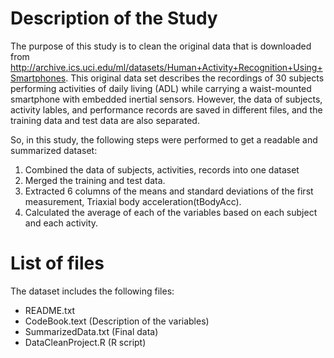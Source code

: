 # Description of the Study
The purpose of this study is to clean the original data that is downloaded from http://archive.ics.uci.edu/ml/datasets/Human+Activity+Recognition+Using+Smartphones. This original data set describes the recordings of 30 subjects performing activities of daily living (ADL) while carrying a waist-mounted smartphone with embedded inertial sensors. However, the data of subjects, activity lables, and performance records are saved in different files, and the training data and test data are also separated.

So, in this study, the following steps were performed to get a readable and summarized dataset:
1. Combined the data of subjects, activities, records into one dataset
2. Merged the training and test data. 
3. Extracted 6 columns of the means and standard deviations of the first measurement, Triaxial body acceleration(tBodyAcc). 
4. Calculated the average of each of the variables based on each subject and each activity. 

# List of files
The dataset includes the following files:
* README.txt
* CodeBook.text (Description of the variables)
* SummarizedData.txt (Final data)
* DataCleanProject.R (R script)
